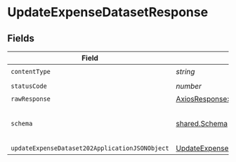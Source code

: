 # UpdateExpenseDatasetResponse


## Fields

| Field                                                                                                       | Type                                                                                                        | Required                                                                                                    | Description                                                                                                 |
| ----------------------------------------------------------------------------------------------------------- | ----------------------------------------------------------------------------------------------------------- | ----------------------------------------------------------------------------------------------------------- | ----------------------------------------------------------------------------------------------------------- |
| `contentType`                                                                                               | *string*                                                                                                    | :heavy_check_mark:                                                                                          | N/A                                                                                                         |
| `statusCode`                                                                                                | *number*                                                                                                    | :heavy_check_mark:                                                                                          | N/A                                                                                                         |
| `rawResponse`                                                                                               | [AxiosResponse>](https://axios-http.com/docs/res_schema)                                                    | :heavy_minus_sign:                                                                                          | N/A                                                                                                         |
| `schema`                                                                                                    | [shared.Schema](../../models/shared/schema.md)                                                              | :heavy_minus_sign:                                                                                          | The request made is not valid.                                                                              |
| `updateExpenseDataset202ApplicationJSONObject`                                                              | [UpdateExpenseDataset202ApplicationJSON](../../models/operations/updateexpensedataset202applicationjson.md) | :heavy_minus_sign:                                                                                          | Accepted                                                                                                    |